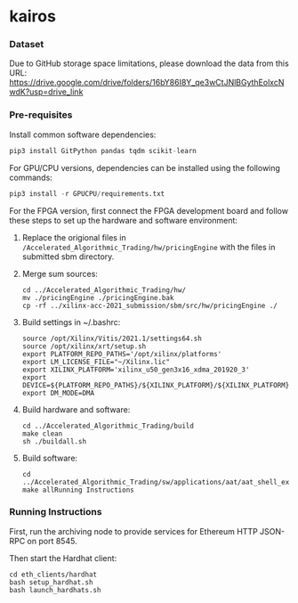 # kairos

### Dataset

Due to GitHub storage space limitations, please download the data from this URL: https://drive.google.com/drive/folders/16bY86I8Y_qe3wCtJNlBGythEolxcNwdK?usp=drive_link



### Pre-requisites

Install common software dependencies:

```python
pip3 install GitPython pandas tqdm scikit-learn
```

For GPU/CPU versions, dependencies can be installed using the following commands:

```python
pip3 install -r GPUCPU/requirements.txt
```

For the FPGA version, first connect the FPGA development board and follow these steps to set up the hardware and software environment:

1. Replace the origional files in `/Accelerated_Algorithmic_Trading/hw/pricingEngine` with the files in submitted sbm directory.

2. Merge sum sources:

   ```
   cd ../Accelerated_Algorithmic_Trading/hw/
   mv ./pricingEngine ./pricingEngine.bak
   cp -rf ../xilinx-acc-2021_submission/sbm/src/hw/pricingEngine ./
   ```

3. Build settings in ~/.bashrc: 

   ```
   source /opt/Xilinx/Vitis/2021.1/settings64.sh
   source /opt/xilinx/xrt/setup.sh
   export PLATFORM_REPO_PATHS='/opt/xilinx/platforms'
   export LM_LICENSE_FILE="~/Xilinx.lic"
   export XILINX_PLATFORM='xilinx_u50_gen3x16_xdma_201920_3'
   export DEVICE=${PLATFORM_REPO_PATHS}/${XILINX_PLATFORM}/${XILINX_PLATFORM}.xpfm
   export DM_MODE=DMA
   ```

4. Build hardware and software:

   ```
   cd ../Accelerated_Algorithmic_Trading/build
   make clean
   sh ./buildall.sh
   ```

5. Build software:

   ```
   cd ../Accelerated_Algorithmic_Trading/sw/applications/aat/aat_shell_exe
   make allRunning Instructions
   ```



### Running Instructions

First, run the archiving node to provide services for Ethereum HTTP JSON-RPC on port 8545.

Then start the Hardhat client:

```
cd eth_clients/hardhat
bash setup_hardhat.sh
bash launch_hardhats.sh
```


